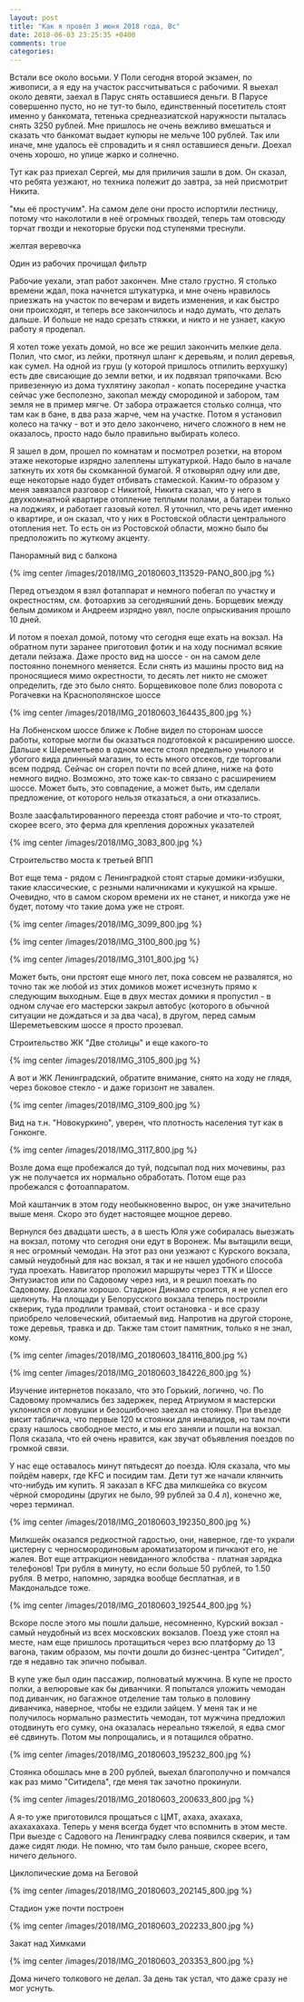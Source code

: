 ```yaml
---
layout: post
title: "Как я провёл 3 июня 2018 года, Вс"
date: 2018-06-03 23:25:35 +0400
comments: true
categories: 
---
```

Встали все около восьми. У Поли сегодня второй экзамен, по живописи, а я еду на участок рассчитываться с рабочими. Я выехал около девяти, заехал в Парус снять оставшиеся деньги. В Парусе совершенно пусто, но не тут-то было, единственный посетитель стоят именно у банкомата, тетенька среднеазиатской наружности пыталась снять 3250 рублей. Мне пришлось не очень вежливо вмешаться и сказать что банкомат выдает купюры не мельче 100 рублей. Так или иначе, мне удалось её спровадить и я снял оставшиеся деньги. Доехал очень хорошо, но улице жарко и солнечно.

 

Тут как раз приехал Сергей, мы для приличия зашли в дом. Он сказал, что ребята уезжают, но техника полежит до завтра, за ней присмотрит Никита.


"мы её простучим". На самом деле они просто испортили лестницу, потому что наколотили в неё огромных гвоздей, теперь там отовсюду торчат гвозди и некоторые бруски под ступенями треснули.

желтая веревочка

Один из рабочих прочищал фильтр

Рабочие уехали, этап работ закончен. Мне стало грустно. Я столько времени ждал, пока начнется штукатурка, и мне очень нравилось приезжать на участок по вечерам и видеть изменения, и как быстро они происходят, и теперь все закончилось и надо думать, что делать дальше. И больше не надо срезать стяжки, и никто и не узнает, какую работу я проделал.

Я хотел тоже уехать домой, но все же решил закончить мелкие дела. Полил, что смог, из лейки, протянул шланг к деревьям, и полил деревья, как сумел. На одной из груш (у которой пришлось отпилить верхушку) есть две свисающие до земли ветки, и их подвязал тряпочками. Всю привезенную из дома тухлятину закопал - копать посередине участка сейчас уже бесполезно, закопал между смородиной и забором, там земля не в пример мягче. От забора отражается столько солнца, что там как в бане, в два раза жарче, чем на участке. Потом я установил колесо на тачку - вот и это дело закончено, ничего сложного в нем не оказалось, просто надо было правильно выбирать колесо.

Я зашел в дом, прошел по комнатам и посмотрел розетки, на втором этаже некоторые изрядно залеплены штукатуркой. Надо было в начале заткнуть их хотя бы скомканной бумагой. Я отковырял одну или две, еще некоторые надо будет отбивать стамеской. Каким-то образом у меня завязался разговор с Никитой, Никита сказал, что у него в двухкомнатной квартире отопление теплыми полами, а батареи только на лоджиях, и работает газовый котел. Я уточнил, что речь идет именно о квартире, и он сказал, что у них в Ростовской области центрального отопления нет. То есть он из Ростовской области, можно было бы предположить по жуткому акценту. 

Панорамный вид с балкона 

{% img center /images/2018/IMG_20180603_113529-PANO_800.jpg %}

Перед отъездом я взял фотаппарат и немного побегал по участку и окрестностям, см. фотоархив за сегодняшний день. Борщевик между белым домиком и Андреем изрядно увял, после опрыскивания прошло 10 дней.

И потом я поехал домой, потому что сегодня еще ехать на вокзал. На обратном пути заранее приготовил фотик и на ходу поснимал всякие детали пейзажа. Даже просто вид на шоссе - он на самом деле постоянно понемного меняется. Если снять из машины просто вид на проносящиеся мимо окрестности, то десять лет никто не сможет определить, где это было снято. Борщевиковое поле близ поворота с Рогачевки на Краснополянское шоссе

{% img center /images/2018/IMG_20180603_164435_800.jpg %}

На Лобненском шоссе ближе к Лобне видел по сторонам шоссе работы, которые могли бы оказаться подготовкой к расширению шоссе. Дальше к Шереметьево в одном месте стоял предельно унылого и убогого вида длинный магазин, то есть много отсеков, где торговали всем подряд. Сейчас он сгорел почти по всей длине, ниже на фото немного видно. Возможно, это тоже как-то связано с расширением шоссе. Может быть, это совпадение, а может быть, им сделали предложение, от которого нельзя отказаться, а они отказались.


Возле заасфальтированного переезда стоят рабочие и что-то строят, скорее всего, это ферма для крепления дорожных указателей

{% img center /images/2018/IMG_3083_800.jpg %}

Строительство моста к третьей ВПП

Вот еще тема - рядом с Ленинградкой стоят старые домики-избушки, такие классические, с резными наличниками и кукушкой на крыше. Очевидно, что в самом скором времени их не станет, и никогда уже не будет, потому что такие дома уже не строят.

{% img center /images/2018/IMG_3099_800.jpg %}

{% img center /images/2018/IMG_3100_800.jpg %}

{% img center /images/2018/IMG_3101_800.jpg %}

Может быть, они прстоят еще много лет, пока совсем не развалятся, но точно так же любой из этих домиков может исчезнуть прямо к следующим выходным. Еще в двух местах домики я пропустил - в одном случае его мастерски закрыл автобус (которого в обычной ситуации не дождаться и за два часа), в другом, перед самым Шереметьевским шоссе я просто прозевал.

Строительство ЖК "Две столицы" и еще какого-то

{% img center /images/2018/IMG_3105_800.jpg %}

А вот и ЖК Ленинградский, обратите внимание, снято на ходу не глядя, через боковое стекло - и даже горизонт не завален.

{% img center /images/2018/IMG_3109_800.jpg %}

Вид на т.н. "Новокуркино", уверен, что плотность населения тут как в Гонконге.

{% img center /images/2018/IMG_3117_800.jpg %}

Возле дома еще пробежался до туй, подсыпал под них мочевины, раз уж не получается их нормально обработать. Потом еще раз пробежался с фотоаппаратом.

Мой каштанчик в этом году необыкновенно вырос, он уже значительно выше меня. Скоро это будет настоящее мощное дерево.

Вернулся без двадцати шесть, а в шесть Юля уже собиралась выезжать на вокзал, потому что сегодня они едут в Воронеж. Мы вытащили вещи, я нес огромный чемодан. На этот раз они уезжают с Курского вокзала, самый неудобный для нас вокзал, я так и не нашел удобного способа туда проехать. Навигатор проложил маршруты через ТТК и Шоссе Энтузиастов или по Садовому через низ, и я решил поехать по Садовому.  Доехали хорошо. Стадион Динамо строится, я не успел его щелкнуть. На площади у Белорусского вокзала теперь построили скверик, туда продлили трамвай, стоит остановка - и все сразу приобрело человеческий, обитаемый вид. Напротив на другой стороне, тоже деревья, травка и др. Также там стоит памятник, только я не знал, кому. 

{% img center /images/2018/IMG_20180603_184116_800.jpg %}

{% img center /images/2018/IMG_20180603_184226_800.jpg %}

Изучение интернетов показало, что это Горький, логично, чо. По Садовому промчались без задержек, перед Атриумом я мастерски уклонился от ловушки и безошибочно заехал на стоянку. При въезде висит табличка, что первые 120 м стоянки для инвалидов, но там почти сразу нашлось свободное место, и мы его заняли и пошли на вокзал. Поля сказала, что ей очень нравится, как звучат объявления поездов по громкой связи.

У нас еще оставалось минут пятьдесят до поезда. Юля сказала, что мы пойдём наверх, где KFC и посидим там. Дети тут же начали клянчить что-нибудь им купить. Я заказал в KFC два милкшейка со вкусом чёрной смородины (других не было, 99 рублей за 0.4 л), конечно же, через терминал. 

{% img center /images/2018/IMG_20180603_192350_800.jpg %}

Милкшейк оказался редкостной гадостью, они, наверное, где-то украли цистерну с черносмородиновым ароматизатором и пичкают его, не жалея. Вот еще аттракцион невиданного жлобства - платная зарядка телефонов! Три рубля в минуту, но если больше 50 рублей, то 1.50 рубля. В метро, напомню, зарядка вообще бесплатная, и в Макдональдсе тоже.

{% img center /images/2018/IMG_20180603_192544_800.jpg %}

Вскоре после этого мы пошли дальше, несомненно, Курский вокзал - самый неудобный из всех московских вокзалов. Поезд уже стоял на месте, нам еще пришлось протащиться через всю платформу до 13 вагона, таким образом, мы почти дошли до бизнес-центра "Ситидел", где я недавно так эпично побывал. 

В купе уже был один пассажир, полноватый мужчина. В купе не просто полки, а велюровые как бы диванчики. Я попытался уложить чемодан под диванчик, но багажное отделение там только в половину диванчика, наверное, чтобы не ездили зайцем. У меня так и не получилось нормально разместить чемодан, тот мужчина предложил отодвинуть его сумку, она оказалась нереально тяжелой, я едва смог её сдвинуть. Потом мы попрощались, и я потащился обратно.

{% img center /images/2018/IMG_20180603_195232_800.jpg %}

Стоянка обошлась мне в 200 рублей, выехал благополучно и помчался как раз мимо "Ситидела", где меня так зачотно прокинули.

{% img center /images/2018/IMG_20180603_200633_800.jpg %}

А я-то уже приготовился прощаться с ЦМТ, ахаха, ахахаха, ахахахахаха. Теперь у меня всегда будет что вспомнить в этом месте. При выезде с Садового на Ленинградку слева появился скверик, и там даже сидят люди. Не помню, что там было раньше, скорее всего, ничего дельного.

Циклопические дома на Беговой

{% img center /images/2018/IMG_20180603_202145_800.jpg %}

Стадион уже почти построен

{% img center /images/2018/IMG_20180603_202233_800.jpg %}

Закат над Химками

{% img center /images/2018/IMG_20180603_203353_800.jpg %}

Дома ничего толкового не делал. За день так устал, что даже сразу не мог уснуть.